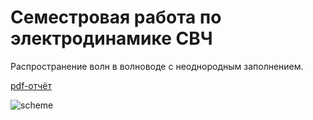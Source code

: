 # Семестровая работа по электродинамике СВЧ

Распространение волн в волноводе с неоднородным заполнением.

[pdf-отчёт](https://db.tt/rUbXbCoD)

![scheme](https://f.cloud.github.com/assets/864549/1552319/5eb47dc4-4e22-11e3-8b59-571b615c01e5.png)

